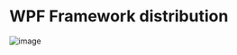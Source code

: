 # WPF Framework distribution
![image](https://user-images.githubusercontent.com/57600814/179411322-f71473cc-be27-4c88-ac0d-52f1ca58ec09.png)
